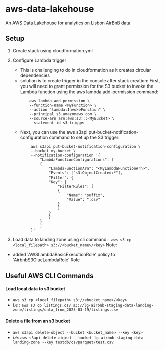 # aws-data-lakehouse
An AWS Data Lakehouse for analytics on Lisbon AirBnB data


## Setup 

1. Create stack using cloudformation.yml
2. Configure Lambda trigger
    - This is challenging to do in cloudformation as it creates circular dependencies
    - solution is to create trigger in the console after stack creation:
        First, you will need to grant permission for the S3 bucket to invoke the Lambda function using the aws lambda add-permission command:
        ```
            aws lambda add-permission \
            --function-name <MyFunction> \
            --action "lambda:InvokeFunction" \
            --principal s3.amazonaws.com \
            --source-arn arn:aws:s3:::<MyBucket> \
            --statement-id s3-trigger
        ```
    - Next, you can use the aws s3api put-bucket-notification-configuration command to set up the S3 trigger:
    ```
            aws s3api put-bucket-notification-configuration \
            --bucket my-bucket \
            --notification-configuration '{
                "LambdaFunctionConfigurations": [
                {
                    "LambdaFunctionArn": "<MyLambdaFunctionArn>",
                    "Events": ["s3:ObjectCreated:*"],
                    "Filter": {
                    "Key": {
                        "FilterRules": [
                        {
                            "Name": "suffix",
                            "Value": ".csv"
                        }
                        ]
                    }
                    }
                }
                ]
            }'

    ```

3. Load data to landing zone using cli command: ``` aws s3 cp <local_filepath> s3://<bucket_name>/<key>```
Note:
 - added 'AWSLambdaBasicExecutionRole' policy to 'AirbnbS3GlueLambdaRole' Role




## Useful AWS CLI Commands

#### Load local data to s3 bucket
 - ```aws s3 cp <local_filepath> s3://<bucket_name>/<key>```
 - i.e : ```aws s3 cp listings.csv s3://lg-airbnb-staging-data-landing-zone/listings/data_from_2023-03-19/listings.csv```

#### Delete a file from an s3 bucket
 -  ```aws s3api delete-object --bucket <bucket_name> --key <key>```
 -  i.e: ```aws s3api delete-object --bucket lg-airbnb-staging-data-landing-zone --key testdb/csvparquet/test.csv```




